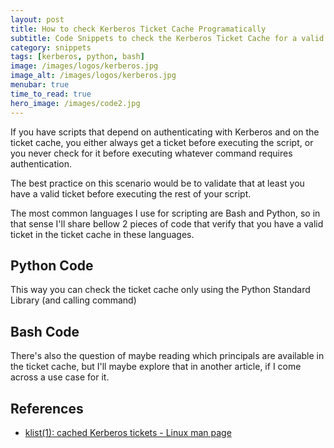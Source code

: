 ```yaml
---
layout: post
title: How to check Kerberos Ticket Cache Programatically
subtitle: Code Snippets to check the Kerberos Ticket Cache for a valid Ticket with Python and Bash
category: snippets
tags: [kerberos, python, bash]
image: /images/logos/kerberos.jpg
image_alt: /images/logos/kerberos.jpg
menubar: true
time_to_read: true
hero_image: /images/code2.jpg
---
```

 

If you have scripts that depend on authenticating with Kerberos and on the ticket cache, you either always get a ticket before executing the script, or you never check for it before executing whatever command requires authentication.

The best practice on this scenario would be to validate that at least you have a valid ticket before executing the rest of your script. 

The most common languages I use for scripting are Bash and Python, so in that sense I'll share bellow 2 pieces of code that verify that you have a valid ticket in the ticket cache in these languages.


## Python Code

<script src="https://gist.github.com/mindblastr/fad200538b626bdb66e8b0a9a53e496a.js"></script>

This way you can check the ticket cache only using the Python Standard Library (and calling command)


## Bash Code

<script src="https://gist.github.com/mindblastr/94bb30e9241ce4dea94ce9365281a21c.js"></script>


There's also the question of maybe reading which principals are available in the ticket cache, but I'll maybe explore that in another article, if I come across a use case for it.

## References

- [klist(1): cached Kerberos tickets - Linux man page](https://linux.die.net/man/1/klist)
